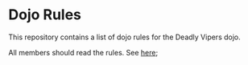 Dojo Rules
==========

This repository contains a list of dojo rules for the Deadly Vipers dojo.

All members should read the rules. See [here]("https://github.com/deadlyvipers");

